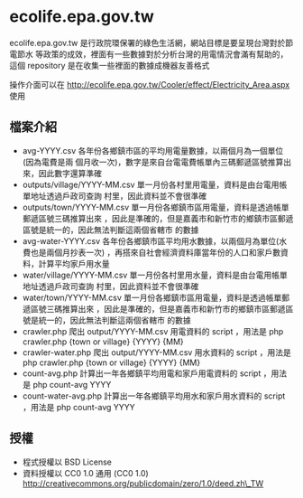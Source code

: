 ecolife.epa.gov.tw
==================

ecolife.epa.gov.tw 是行政院環保署的綠色生活網，網站目標是要呈現台灣對於節電節水
等政策的成效，裡面有一些數據對於分析台灣的用電情況會滿有幫助的，這個 repository
是在收集一些裡面的數據成機器友善格式

操作介面可以在 http://ecolife.epa.gov.tw/Cooler/effect/Electricity_Area.aspx 使用

檔案介紹
--------
* avg-YYYY.csv 各年份各鄉鎮市區的平均用電量數據，以兩個月為一個單位(因為電費是兩
個月收一次)，數字是來自台電電費帳單內三碼郵遞區號推算出來，因此數字還算準確
* outputs/village/YYYY-MM.csv 單一月份各村里用電量，資料是由台電用帳單地址透過戶政司查詢
村里，因此資料並不會很準確
* outputs/town/YYYY-MM.csv 單一月份各鄉鎮市區用電量，資料是透過帳單郵遞區號三碼推算出來
，因此是準確的，但是嘉義市和新竹市的鄉鎮市區郵遞區號是統一的，因此無法判斷這兩個省轄市
的數據
* avg-water-YYYY.csv 各年份各鄉鎮市區平均用水數據，以兩個月為單位(水費也是兩個月抄表一次)
，再搭來自社會經濟資料庫當年份的人口和家戶數資料，計算平均家戶用水量
* water/village/YYYY-MM.csv 單一月份各村里用水量，資料是由台電用帳單地址透過戶政司查詢
村里，因此資料並不會很準確
* water/town/YYYY-MM.csv 單一月份各鄉鎮市區用電量，資料是透過帳單郵遞區號三碼推算出來
，因此是準確的，但是嘉義市和新竹市的鄉鎮市區郵遞區號是統一的，因此無法判斷這兩個省轄市
的數據
* crawler.php 爬出 output/YYYY-MM.csv 用電資料的 script ，用法是 php crawler.php {town or village} {YYYY} {MM}
* crawler-water.php 爬出 output/YYYY-MM.csv 用水資料的 script ，用法是 php crawler.php {town or village} {YYYY} {MM}
* count-avg.php 計算出一年各鄉鎮平均用電和家戶用電資料的 script ，用法是 php count-avg YYYY
* count-water-avg.php 計算出一年各鄉鎮平均用水和家戶用水資料的 script ，用法是 php count-avg YYYY

授權
----
* 程式授權以 BSD License
* 資料授權以 CC0 1.0 通用 (CC0 1.0)
http://creativecommons.org/publicdomain/zero/1.0/deed.zh\_TW
